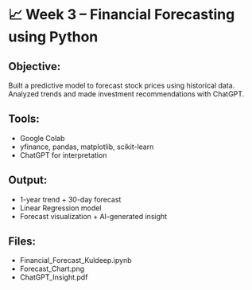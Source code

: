 # 📈 Week 3 – Financial Forecasting using Python

## Objective:
Built a predictive model to forecast stock prices using historical data. Analyzed trends and made investment recommendations with ChatGPT.

## Tools:
- Google Colab
- yfinance, pandas, matplotlib, scikit-learn
- ChatGPT for interpretation

## Output:
- 1-year trend + 30-day forecast
- Linear Regression model
- Forecast visualization + AI-generated insight

## Files:
- Financial_Forecast_Kuldeep.ipynb
- Forecast_Chart.png
- ChatGPT_Insight.pdf
